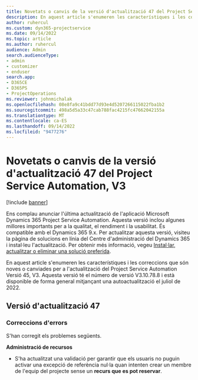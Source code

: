 ```yaml
---
title: Novetats o canvis de la versió d'actualització 47 del Project Service Automation, V3
description: En aquest article s'enumeren les característiques i les correccions disponibles a Microsoft Dynamics 365 Project Service Automation la versió d'actualització 47, V3.
author: ruhercul
ms.custom: dyn365-projectservice
ms.date: 09/14/2022
ms.topic: article
ms.author: ruhercul
audience: Admin
search.audienceType:
- admin
- customizer
- enduser
search.app:
- D365CE
- D365PS
- ProjectOperations
ms.reviewer: johnmichalak
ms.openlocfilehash: 08e8fa9c41bdd77d93e4d5207266115022fba1b2
ms.sourcegitcommit: 498a5d5a33c47cab788fac4215fc47662042155a
ms.translationtype: MT
ms.contentlocale: ca-ES
ms.lasthandoff: 09/14/2022
ms.locfileid: "9477276"
---
```

# <a name="whats-new-or-changed-in-project-service-automation-update-release-47-v3"></a>Novetats o canvis de la versió d'actualització 47 del Project Service Automation, V3

[!include [banner](../includes/psa-now-project-operations.md)]

Ens complau anunciar l'última actualització de l'aplicació Microsoft Dynamics 365 Project Service Automation. Aquesta versió inclou algunes millores importants per a la qualitat, el rendiment i la usabilitat. És compatible amb el Dynamics 365 9.x. Per actualitzar aquesta versió, visiteu la pàgina de solucions en línia del Centre d'administració del Dynamics 365 i instal·leu l'actualització. Per obtenir més informació, vegeu [Instal·lar, actualitzar o eliminar una solució preferida](/power-platform/admin/install-remove-preferred-solution).

En aquest article s'enumeren les característiques i les correccions que són noves o canviades per a l'actualització del Project Service Automation Versió 45, V3. Aquesta versió té el número de versió V3.10.78.8 i està disponible de forma general mitjançant una autoactualització el juliol de 2022.

## <a name="update-release-47"></a>Versió d'actualització 47

### <a name="bug-fixes"></a>Correccions d'errors

S'han corregit els problemes següents.

**Administració de recursos**
- S'ha actualitzat una validació per garantir que els usuaris no puguin activar una excepció de referència nul·la quan intenten crear un membre de l'equip del projecte sense un **recurs que es pot reservar**.

